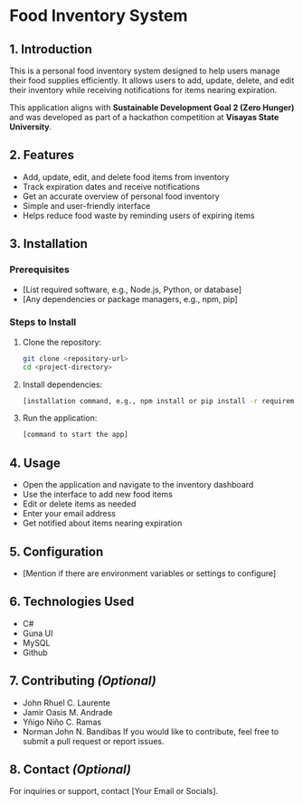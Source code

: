 # **Food Inventory System**

## **1. Introduction**
This is a personal food inventory system designed to help users manage their food supplies efficiently. It allows users to add, update, delete, and edit their inventory while receiving notifications for items nearing expiration.

This application aligns with **Sustainable Development Goal 2 (Zero Hunger)** and was developed as part of a hackathon competition at **Visayas State University**.

## **2. Features**
- Add, update, edit, and delete food items from inventory  
- Track expiration dates and receive notifications
- Get an accurate overview of personal food inventory
- Simple and user-friendly interface  
- Helps reduce food waste by reminding users of expiring items  

## **3. Installation**
### **Prerequisites**
- [List required software, e.g., Node.js, Python, or database]
- [Any dependencies or package managers, e.g., npm, pip]

### **Steps to Install**
1. Clone the repository:
   ```bash
   git clone <repository-url>
   cd <project-directory>
   ```  
2. Install dependencies:
   ```bash
   [installation command, e.g., npm install or pip install -r requirements.txt]
   ```  
3. Run the application:
   ```bash
   [command to start the app]
   ```  

## **4. Usage**
- Open the application and navigate to the inventory dashboard  
- Use the interface to add new food items  
- Edit or delete items as needed
- Enter your email address  
- Get notified about items nearing expiration  

## **5. Configuration**
- [Mention if there are environment variables or settings to configure]  

## **6. Technologies Used**
- C#
- Guna UI
- MySQL
- Github

## **7. Contributing** *(Optional)*
- John Rhuel C. Laurente
- Jamir Oasis M. Andrade
- Yñigo Niño C. Ramas
- Norman John N. Bandibas
If you would like to contribute, feel free to submit a pull request or report issues.  

## **8. Contact** *(Optional)*
For inquiries or support, contact [Your Email or Socials].
